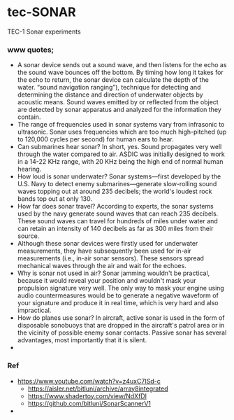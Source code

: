 # tec-SONAR
TEC-1 Sonar experiments

### www quotes;
- A sonar device sends out a sound wave, and then listens for the echo as the sound wave bounces off the bottom. By timing how long it takes for the echo to return, the sonar device can calculate the depth of the water. “sound navigation ranging”), technique for detecting and determining the distance and direction of underwater objects by acoustic means. Sound waves emitted by or reflected from the object are detected by sonar apparatus and analyzed for the information they contain.
- The range of frequencies used in sonar systems vary from infrasonic to ultrasonic. Sonar uses frequencies which are too much high-pitched (up to 120,000 cycles per second) for human ears to hear.
- Can submarines hear sonar? In short, yes. Sound propagates very well through the water compared to air. ASDIC was initially designed to work in a 14-22 KHz range, with 20 KHz being the high end of normal human hearing.
- How loud is sonar underwater? Sonar systems—first developed by the U.S. Navy to detect enemy submarines—generate slow-rolling sound waves topping out at around 235 decibels; the world's loudest rock bands top out at only 130.
- How far does sonar travel? According to experts, the sonar systems used by the navy generate sound waves that can reach 235 decibels. These sound waves can travel for hundreds of miles under water and can retain an intensity of 140 decibels as far as 300 miles from their source.
- Although these sonar devices were firstly used for underwater measurements, they have subsequently been used for in-air measurements (i.e., in-air sonar sensors). These sensors spread mechanical waves through the air and wait for the echoes.
- Why is sonar not used in air? Sonar jamming wouldn't be practical, because it would reveal your position and wouldn't mask your propulsion signature very well. The only way to mask your engine using audio countermeasures would be to generate a negative waveform of your signature and produce it in real time, which is very hard and also impractical.
- How do planes use sonar? In aircraft, active sonar is used in the form of disposable sonobuoys that are dropped in the aircraft's patrol area or in the vicinity of possible enemy sonar contacts. Passive sonar has several advantages, most importantly that it is silent.
- 


### Ref
- https://www.youtube.com/watch?v=z4uxC7ISd-c
  - https://aisler.net/bitluni/archive/array8integrated
  - https://www.shadertoy.com/view/NdXfDl
  - https://github.com/bitluni/SonarScannerV1
- 
